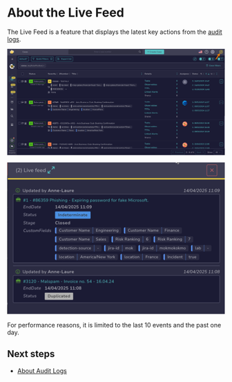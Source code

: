 # About the Live Feed

The Live Feed is a feature that displays the latest key actions from the [audit logs](../organization/about-audit-logs.md).

![Live Feed button](../../images/user-guides/analyst-corner/live-feed-button.png)

![Live Feed drawer](../../images/user-guides/analyst-corner/live-feed-drawer.png)

For performance reasons, it is limited to the last 10 events and the past one day.

<h2>Next steps</h2>

* [About Audit Logs](../organization/about-audit-logs.md)